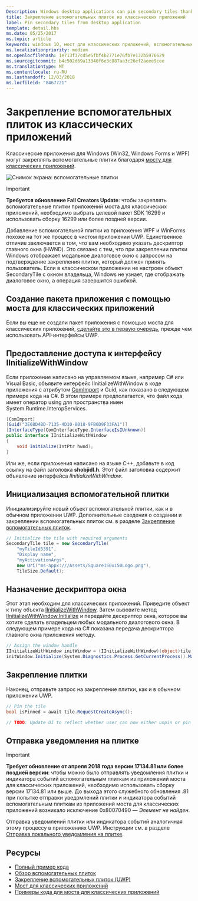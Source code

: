 ```yaml
---
Description: Windows desktop applications can pin secondary tiles thanks to the Desktop Bridge!
title: Закрепление вспомогательных плиток из классических приложений
label: Pin secondary tiles from desktop application
template: detail.hbs
ms.date: 05/25/2017
ms.topic: article
keywords: windows 10, мост для классических приложений, вспомогательные плитки, закрепить, закрепление, краткое руководство, пример кода, пример, secondarytile, классическое приложение, win32, winforms, wpf
ms.localizationpriority: medium
ms.openlocfilehash: 1e713f37cd5e5fbf4b2771e76fb7e132b5976629
ms.sourcegitcommit: b4c502d69a13340f6e3c887aa3c26ef2aeee9cee
ms.translationtype: MT
ms.contentlocale: ru-RU
ms.lasthandoff: 12/03/2018
ms.locfileid: "8467721"
---
```

# <a name="pin-secondary-tiles-from-desktop-application"></a>Закрепление вспомогательных плиток из классических приложений


Классические приложения для Windows (Win32, Windows Forms и WPF) могут закреплять вспомогательные плитки благодаря [мосту для классических приложений](https://developer.microsoft.com/windows/bridges/desktop).

![Снимок экрана: вспомогательные плитки](images/secondarytiles.png)

> [!IMPORTANT]
> **Требуется обновление Fall Creators Update**: чтобы закреплять вспомогательные плитки приложений моста для классических приложений, необходимо выбрать целевой пакет SDK 16299 и использовать сборку 16299 или более поздней версии.

Добавление вспомогательной плитки из приложения WPF и WinForms похоже на тот же процесс в чистом приложении UWP. Единственное отличие заключается в том, что вам необходимо указать дескриптор главного окна (HWND). Это связано с тем, что при закреплении плитки Windows отображает модальное диалоговое окно с запросом на подтверждение закрепления плитки, который должен принять пользователь. Если в классическом приложении не настроен объект SecondaryTile с окном владельца, Windows не узнает, где отображать диалоговое окно, а операция завершится ошибкой.


## <a name="package-your-app-with-desktop-bridge"></a>Создание пакета приложения с помощью моста для классических приложений

Если вы еще не создали пакет приложения с помощью моста для классических приложений, [сделайте это в первую очередь](https://docs.microsoft.com/windows/uwp/porting/desktop-to-uwp-root), прежде чем использовать API-интерфейсы UWP.


## <a name="enable-access-to-iinitializewithwindow-interface"></a>Предоставление доступа к интерфейсу IInitializeWithWindow

Если приложение написано на управляемом языке, например C# или Visual Basic, объявите интерфейс IInitializeWithWindow в коде приложения с атрибутом [ComImport](https://msdn.microsoft.com/library/system.runtime.interopservices.comimportattribute.aspx) и Guid, как показано в следующем примере кода на C#. В этом примере предполагается, что файл кода имеет оператор using для пространства имен System.Runtime.InteropServices.

```csharp
[ComImport]
[Guid("3E68D4BD-7135-4D10-8018-9FB6D9F33FA1")]
[InterfaceType(ComInterfaceType.InterfaceIsIUnknown)]
public interface IInitializeWithWindow
{
    void Initialize(IntPtr hwnd);
}
```

Или же, если приложения написано на языке C++, добавьте в код ссылку на файл заголовка **shobjidl.h**. Этот файл заголовка содержит объявление интерфейса *IInitializeWithWindow*.


## <a name="initialize-the-secondary-tile"></a>Инициализация вспомогательной плитки

Инициализируйте новый объект вспомогательной плитки, как и в обычном приложении UWP. Дополнительные сведения о создании и закреплении вспомогательных плиток см. в разделе [Закрепление вспомогательных плиток](secondary-tiles-pinning.md).

```csharp
// Initialize the tile with required arguments
SecondaryTile tile = new SecondaryTile(
    "myTileId5391",
    "Display name",
    "myActivationArgs",
    new Uri("ms-appx:///Assets/Square150x150Logo.png"),
    TileSize.Default);
```


## <a name="assign-the-window-handle"></a>Назначение дескриптора окна

Этот этап необходим для классических приложений. Приведите объект к типу объекта [IInitializeWithWindow](https://msdn.microsoft.com/library/windows/desktop/hh706981.aspx). Затем вызовите метод [IInitializeWithWindow.Initialize](https://msdn.microsoft.com/library/windows/desktop/hh706982.aspx) и передайте дескриптор окна, которое вы хотите сделать владельцем любых модального диалогового окна. В следующем примере кода на C# показана передача дескриптора главного окна приложения методу.

```csharp
// Assign the window handle
IInitializeWithWindow initWindow = (IInitializeWithWindow)(object)tile;
initWindow.Initialize(System.Diagnostics.Process.GetCurrentProcess().MainWindowHandle);
```


## <a name="pin-the-tile"></a>Закрепление плитки

Наконец, отправьте запрос на закрепление плитки, как и в обычном приложении UWP.

```csharp
// Pin the tile
bool isPinned = await tile.RequestCreateAsync();

// TODO: Update UI to reflect whether user can now either unpin or pin
```


## <a name="send-tile-notifications"></a>Отправка уведомления на плитке

> [!IMPORTANT]
> **Требует обновление от апреля 2018 года версии 17134.81 или более поздней версии**: чтобы можно было отправлять уведомления плитки и индикатора событий вспомогательным плиткам из приложений моста для классических приложений, необходимо использовать сборку версии 17134.81 или выше. До выхода этого служебного обновления .81 при попытке отправки уведомлений плитки и индикатора событий вспомогательным плиткам из приложений моста для классических приложений возникало исключение 0x80070490 — *Элемент не найден*.

Отправка уведомлений плитки или индикатора событий аналогичная этому процессу в приложениях UWP. Инструкции см. в разделе [Отправка локального уведомления на плитке](sending-a-local-tile-notification.md).


## <a name="resources"></a>Ресурсы

* [Полный пример кода](https://github.com/Microsoft/DesktopBridgeToUWP-Samples/tree/master/Samples/SecondaryTileSample)
* [Обзор вспомогательных плиток](secondary-tiles.md)
* [Закрепление вспомогательных плиток (UWP)](secondary-tiles-pinning.md)
* [Мост для классических приложений](https://developer.microsoft.com/windows/bridges/desktop)
* [Примеры кода для моста для классических приложений](https://github.com/Microsoft/DesktopBridgeToUWP-Samples)